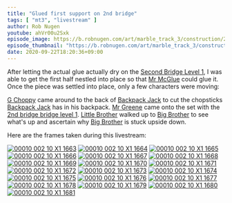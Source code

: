 ```yaml
---
title: "Glued first support on 2nd bridge"
tags: [ "mt3", "livestream" ]
author: Rob Nugen
youtube: ahVr00u2Sxk
episode_image: https://b.robnugen.com/art/marble_track_3/construction/2020/2020_sep_22_mr_mcglue_gluing_2nd_bridge.jpg
episode_thumbnail: "https://b.robnugen.com/art/marble_track_3/construction/2020/thumbs/2020_sep_22_mr_mcglue_gluing_2nd_bridge.jpg"
date: 2020-09-22T18:20:36+09:00
---
```


After letting the actual glue actually dry on the [Second Bridge Level 1](/parts/second-bridge-level-1/), I was able to get the first half nestled into place so that [Mr McGlue](/workers/mr_mcglue/) could glue it.  Once the piece was settled into place, only a few characters were moving:

[G Choppy](/workers/g_choppy/) came around to the back of [Backpack Jack](/workers/backpack_jack/) to cut the chopsticks [Backpack Jack](/workers/backpack_jack/) has in his backpack.  [Mr Greene](/workers/mr_greene/) came onto the set with the [2nd bridge bridge level 1](/parts/2nd-bridge-bridge-level-1/).  [Little Brother](/workers/lil_brother/) walked up to [Big Brother](/workers/big_brother/) to see what's up and ascertain why [Big Brother](/workers/big_brother/) is stuck upside down.

Here are the frames taken during this livestream:

[![00010 002 10 X1 1663](//b.robnugen.com/art/marble_track_3/frames/2020/thumbs/00010_002_10_X1_1663.jpg)](//b.robnugen.com/art/marble_track_3/frames/2020/00010_002_10_X1_1663.jpg)
[![00010 002 10 X1 1664](//b.robnugen.com/art/marble_track_3/frames/2020/thumbs/00010_002_10_X1_1664.jpg)](//b.robnugen.com/art/marble_track_3/frames/2020/00010_002_10_X1_1664.jpg)
[![00010 002 10 X1 1665](//b.robnugen.com/art/marble_track_3/frames/2020/thumbs/00010_002_10_X1_1665.jpg)](//b.robnugen.com/art/marble_track_3/frames/2020/00010_002_10_X1_1665.jpg)
[![00010 002 10 X1 1666](//b.robnugen.com/art/marble_track_3/frames/2020/thumbs/00010_002_10_X1_1666.jpg)](//b.robnugen.com/art/marble_track_3/frames/2020/00010_002_10_X1_1666.jpg)
[![00010 002 10 X1 1667](//b.robnugen.com/art/marble_track_3/frames/2020/thumbs/00010_002_10_X1_1667.jpg)](//b.robnugen.com/art/marble_track_3/frames/2020/00010_002_10_X1_1667.jpg)
[![00010 002 10 X1 1668](//b.robnugen.com/art/marble_track_3/frames/2020/thumbs/00010_002_10_X1_1668.jpg)](//b.robnugen.com/art/marble_track_3/frames/2020/00010_002_10_X1_1668.jpg)
[![00010 002 10 X1 1669](//b.robnugen.com/art/marble_track_3/frames/2020/thumbs/00010_002_10_X1_1669.jpg)](//b.robnugen.com/art/marble_track_3/frames/2020/00010_002_10_X1_1669.jpg)
[![00010 002 10 X1 1670](//b.robnugen.com/art/marble_track_3/frames/2020/thumbs/00010_002_10_X1_1670.jpg)](//b.robnugen.com/art/marble_track_3/frames/2020/00010_002_10_X1_1670.jpg)
[![00010 002 10 X1 1671](//b.robnugen.com/art/marble_track_3/frames/2020/thumbs/00010_002_10_X1_1671.jpg)](//b.robnugen.com/art/marble_track_3/frames/2020/00010_002_10_X1_1671.jpg)
[![00010 002 10 X1 1672](//b.robnugen.com/art/marble_track_3/frames/2020/thumbs/00010_002_10_X1_1672.jpg)](//b.robnugen.com/art/marble_track_3/frames/2020/00010_002_10_X1_1672.jpg)
[![00010 002 10 X1 1673](//b.robnugen.com/art/marble_track_3/frames/2020/thumbs/00010_002_10_X1_1673.jpg)](//b.robnugen.com/art/marble_track_3/frames/2020/00010_002_10_X1_1673.jpg)
[![00010 002 10 X1 1674](//b.robnugen.com/art/marble_track_3/frames/2020/thumbs/00010_002_10_X1_1674.jpg)](//b.robnugen.com/art/marble_track_3/frames/2020/00010_002_10_X1_1674.jpg)
[![00010 002 10 X1 1675](//b.robnugen.com/art/marble_track_3/frames/2020/thumbs/00010_002_10_X1_1675.jpg)](//b.robnugen.com/art/marble_track_3/frames/2020/00010_002_10_X1_1675.jpg)
[![00010 002 10 X1 1676](//b.robnugen.com/art/marble_track_3/frames/2020/thumbs/00010_002_10_X1_1676.jpg)](//b.robnugen.com/art/marble_track_3/frames/2020/00010_002_10_X1_1676.jpg)
[![00010 002 10 X1 1677](//b.robnugen.com/art/marble_track_3/frames/2020/thumbs/00010_002_10_X1_1677.jpg)](//b.robnugen.com/art/marble_track_3/frames/2020/00010_002_10_X1_1677.jpg)
[![00010 002 10 X1 1678](//b.robnugen.com/art/marble_track_3/frames/2020/thumbs/00010_002_10_X1_1678.jpg)](//b.robnugen.com/art/marble_track_3/frames/2020/00010_002_10_X1_1678.jpg)
[![00010 002 10 X1 1679](//b.robnugen.com/art/marble_track_3/frames/2020/thumbs/00010_002_10_X1_1679.jpg)](//b.robnugen.com/art/marble_track_3/frames/2020/00010_002_10_X1_1679.jpg)
[![00010 002 10 X1 1680](//b.robnugen.com/art/marble_track_3/frames/2020/thumbs/00010_002_10_X1_1680.jpg)](//b.robnugen.com/art/marble_track_3/frames/2020/00010_002_10_X1_1680.jpg)
[![00010 002 10 X1 1681](//b.robnugen.com/art/marble_track_3/frames/2020/thumbs/00010_002_10_X1_1681.jpg)](//b.robnugen.com/art/marble_track_3/frames/2020/00010_002_10_X1_1681.jpg)
